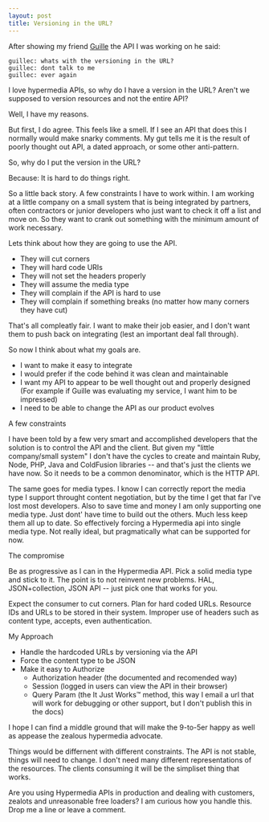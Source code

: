 ```yaml
---
layout: post
title: Versioning in the URL?
---
```


After showing my friend [Guille](http://github.com/guillec) the API I was working on he said:

```
guillec: whats with the versioning in the URL?
guillec: dont talk to me
guillec: ever again
```

I love hypermedia APIs, so why do I have a version in the URL? Aren't we supposed to version resources and not the entire API?

Well, I have my reasons.

But first, I do agree. This feels like a smell. If I see an API that does this I normally would make snarky comments. My gut tells me it is the result of poorly thought out API, a dated approach, or some other anti-pattern.

So, why do I put the version in the URL?

Because: It is hard to do things right.

So a little back story. A few constraints I have to work within. I am working at a little company on a small system that is being integrated by partners, often contractors or junior developers who just want to check it off a list and move on. So they want to crank out something with the minimum amount of work necessary.

Lets think about how they are going to use the API.

* They will cut corners
* They will hard code URIs
* They will not set the headers properly
* They will assume the media type
* They will complain if the API is hard to use
* They will complain if something breaks (no matter how many corners they have cut)

That's all compleatly fair. I want to make their job easier, and I don't want them to push back on integrating (lest an important deal fall through).

So now I think about what my goals are.

* I want to make it easy to integrate
* I would prefer if the code behind it was clean and maintainable
* I want my API to appear to be well thought out and properly designed (For example if Guille was evaluating my service, I want him to be impressed)
* I need to be able to change the API as our product evolves

A few constraints

I have been told by a few very smart and accomplished developers that the solution is to control the API and the client. But given my "little company/small system" I don't have the cycles to create and maintain Ruby, Node, PHP, Java and ColdFusion libraries -- and that's just the clients we have now. So it needs to be a common denominator, which is the HTTP API.

The same goes for media types. I know I can correctly report the media type I support throught content negotiation, but by the time I get that far I've lost most developers. Also to save time and money I am only supporting one media type. Just dont' have time to build out the others. Much less keep them all up to date. So effectively forcing a Hypermedia api into single media type. Not really ideal, but pragmatically what can be supported for now.

The compromise

Be as progressive as I can in the Hypermedia API. Pick a solid media type and stick to it. The point is to not reinvent new problems. HAL, JSON+collection, JSON API -- just pick one that works for you.

Expect the consumer to cut corners. Plan for hard coded URLs. Resource IDs and URLs to be stored in their system. Improper use of headers such as content type, accepts, even authentication.

My Approach

* Handle the hardcoded URLs by versioning via the API
* Force the content type to be JSON
* Make it easy to Authorize
  * Authorization header (the documented and recomended way)
  * Session (logged in users can view the API in their browser)
  * Query Param (the It Just Works™ method, this way I email a url that will work for debugging or other support, but I don't publish this in the docs)

I hope I can find a middle ground that will make the 9-to-5er happy as well as appease the zealous hypermedia advocate.

Things would be differnent with different constraints. The API is not stable, things will need to change. I don't need many different representations of the resources. The clients consuming it will be the simpliset thing that works.

Are you using Hypermedia APIs in production and dealing with customers, zealots and unreasonable free loaders? I am curious how you handle this. Drop me a line or leave a comment.




